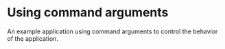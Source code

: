 # Using command arguments

An example application using command arguments to control the behavior of the application.